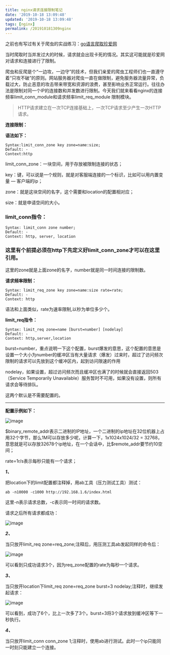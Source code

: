 ```yaml
---
title: nginx请求连接限制笔记
date: '2019-10-18 13:09:48'
updated: '2019-10-18 13:09:48'
tags: [nginx]
permalink: /201910181309nginx
---
```

之前也有写过有关于爬虫的实战练习：[go语言爬取珍爱网](http://mp.weixin.qq.com/s?__biz=MjM5MzU5NDYwNA==&mid=2247484158&idx=1&sn=20d37b629a9ae2ae47fa08ae8c9b8c7d&chksm=a695ef7d91e2666b6547fa4cecbc9032cb520a5466eb107b24ab43f48e12d89dbd1d6ea01441&scene=21#wechat_redirect)

当时爬取时当并发过大的时候，请求就会出现卡死的情况。其实这可能就是珍爱网对请求和连接进行了限制。

爬虫和反爬是个“一边攻，一边守”的技术，但我们亲爱的爬虫工程师们也一直遵守着“只攻不破”的原则。网站服务器对爬虫一直在做限制，避免服务器流量异常，负载过大，防止恶意的攻击带来带宽和资源的浪费，甚至影响业务正常运行。往往办法是限制对同一个IP的连接数和并发数进行限制。今天我们就来看看nginx的连接频率limit_conn_module和请求频率limit_req_module 限制模块。

> HTTP请求建立在一次TCP连接基础上，一次TCP请求至少产生一次HTTP请求。

**连接限制：**

**语法如下：**

```shell
Syntax:limit_conn_zone key zone=name:size;  
Default: -
Context:http
```

limit_conn_zone：一块空间，用于存放被限制连接的状态；

key：键，可以说是一个规则，就是对客服端连接的一个标识，比如可以用内置变量 — 客户端的ip；

zone：就是这块空间的名字，这个需要和location的配置相对应；

size：就是申请空间的大小。

### **limit_conn指令：**

```shell
Syntax: limit_conn zone number;
Default: -
Context: http, server, location
```

### 这里有个前提必须在http下先定义好limit_conn_zone才可以在这里引用。

这里的zone就是上面zone的名字，number就是同一时间连接的限制数。

**请求频率限制：**

```shell
Syntax: limit_req_zone key zone=name:size rate=rate;
Default: -
Context: http
```

语法和上面类似，rate为速率限制,以秒为单位多少个。

**limit_req指令：**

```shell
Syntax: limit_req zone=name [burst=number] [nodelay]
Default: -
Context: http,server,location
```

burst=number，重点说明一下这个配置，burst爆发的意思，这个配置的意思是设置一个大小为number的缓冲区当有大量请求（爆发）过来时，超过了访问频次限制的请求可以先放到这个缓冲区内，起到访问限速的作用

nodelay，如果设置，超过访问频次而且缓冲区也满了的时候就会直接返回503（Service Temporarily Unavailable）服务暂时不可用，如果没有设置，则所有请求会等待排队。

这两个默认是不需要配置的。

---

**配置示例如下：**

![image](https://upload-images.jianshu.io/upload_images/9134763-c4d22c6cfbad6533?imageMogr2/auto-orient/strip%7CimageView2/2/w/1240)

\$binary_remote_addr表示二进制的IP地址，一个二进制的ip地址在32位机器上占用32个字节，那么1M可以存放多少呢，计算一下，1x1024x1024/32 = 32768，意思就是可以存放32678个ip地址，在一个会话中，比$remote_addr要节约10空间； 

rate=1r/s表示每秒只能有一个请求；

***1、***

把location下的limit配置都注释掉，用ab工具（压力测试工具）测试：

```shell
ab -n10000 -c1000 http://192.168.1.6/index.html
```

这里-n表示请求总数，-c表示同一时间的请求数。

请求之后所有请求都成功：

![image](https://upload-images.jianshu.io/upload_images/9134763-cd35a4a4f7ad66a7?imageMogr2/auto-orient/strip%7CimageView2/2/w/1240)

***2、***

当只放开limit_req zone=req_zone;注释后，用压测工具ab发起同样的命令后：

![image](https://upload-images.jianshu.io/upload_images/9134763-d3b3275b24243828?imageMogr2/auto-orient/strip%7CimageView2/2/w/1240)

可以看到只成功请求3个，因为req_zone配置的rate为每秒一个请求。

***3、***

当只放开location下limit_req zone=req_zone burst=3 nodelay;注释时，继续发起请求：

![image](https://upload-images.jianshu.io/upload_images/9134763-1b9dcc736a48dd8a?imageMogr2/auto-orient/strip%7CimageView2/2/w/1240)

可以看到，成功了6个，比上一次多了3个。burst=3将3个请求放到缓冲区等下一秒执行。

***4、***

当只放开limit_conn conn_zone 1;注释时，使用ab进行测试。此时一个ip只能同一时刻只能建立一个连接。

